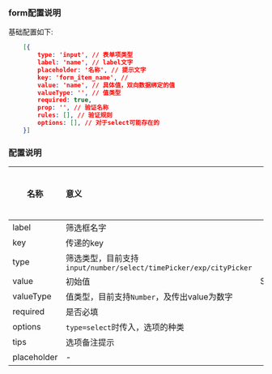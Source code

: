 ### form配置说明
基础配置如下:
```json
    [{
        type: 'input', // 表单项类型
        label: 'name', // label文字
        placeholder: '名称', // 提示文字
        key: 'form_item_name', // 
        value: 'name', // 具体值，双向数据绑定的值
        valueType: '', // 值类型
        required: true,
        prop: '', // 验证名称
        rules: [], // 验证规则
        options: [], // 对于select可能存在的
    }]
```
### 配置说明
| 名称 | 意义 | 类型 | 默认值 | 是否必填 |
| - | :- | :-: | :-: | - |
| label | 筛选框名字 | String |  | 是 |
| key | 传递的key | String |  | 是 |
| type | 筛选类型，目前支持`input/number/select/timePicker/exp/cityPicker` | String |  | 是 |
| value | 初始值 | String/Number/Object |  | 是 |
| valueType | 值类型，目前支持`Number`，及传出value为数字 | String |  | 否 |
| required | 是否必填 | Boolean |  | 否 |
| options | `type=select`时传入，选项的种类 | Array |  | 否 |
| tips | 选项备注提示 | String |  | 否 |
| placeholder | - | String |  | 否 |